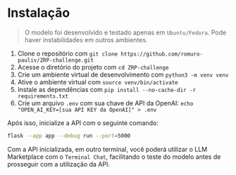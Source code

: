 # Instalação

> O modelo foi desenvolvido e testado apenas em `Ubuntu/Fedora`. Pode haver instabilidades em outros ambientes.

1. Clone o repositório com `git clone https://github.com/romuro-pauliv/ZRP-challenge.git`
2. Acesse o diretório do projeto com `cd ZRP-challenge`
3. Crie um ambiente virtual de desenvolvimento com `python3 -m venv venv`
4. Ative o ambiente virtual com `source venv/bin/activate`
5. Instale as dependências com `pip install --no-cache-dir -r requirements.txt`
6. Crie um arquivo `.env` com sua chave de API da OpenAI: `echo "OPEN_AI_KEY=[sua API KEY da OpenAI]" > .env`

Após isso, inicialize a API com o seguinte comando:

```bash
flask --app app --debug run --port=5000
```

Com a API inicializada, em outro terminal, você poderá utilizar o LLM Marketplace com o `Terminal Chat`, facilitando o teste do modelo antes de prosseguir com a utilização da API.
